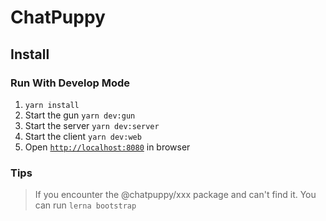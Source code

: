 # ChatPuppy

## Install

### Run With Develop Mode

1. <code>yarn install</code>
2. Start the gun <code>yarn dev:gun</code>
3. Start the server <code>yarn dev:server</code>
4. Start the client <code>yarn dev:web</code>
5. Open <code><http://localhost:8080></code> in browser

### Tips

> If you encounter the @chatpuppy/xxx package and can't find it.
  You can run `lerna bootstrap`
